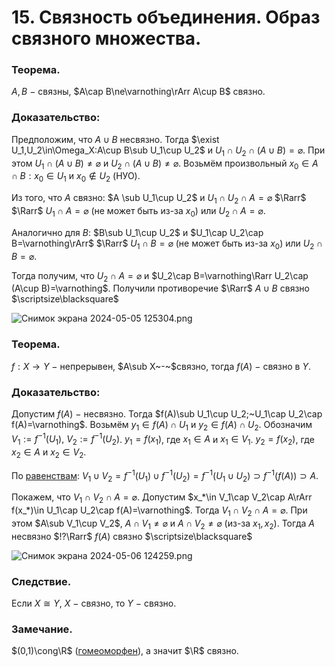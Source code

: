# 15. Связность объединения. Образ связного множества.

### Теорема.
$A,B~-~$связны, $A\cap B\ne\varnothing\rArr A\cup B$ связно.

### Доказательство:
Предположим, что $A\cup B$ несвязно.
Тогда $\exist U_1,U_2\in\Omega_X:A\cup B\sub U_1\cup U_2$ и $U_1\cap U_2\cap(A\cup B)=\varnothing$.
При этом $U_1\cap(A\cup B)\neq\varnothing$ и $U_2\cap(A\cup B)\neq\varnothing$.
Возьмём произвольный $x_0\in A\cap B:x_0\in U_1$ и $x_0\notin U_2$ (НУО).

Из того, что $A$ связно: $A \sub U_1\cup U_2$ и $U_1\cap U_2\cap A=\varnothing$ $\Rarr$
$\Rarr$ $U_1\cap A=\varnothing$ (не может быть из-за $x_0$) или $U_2\cap A=\varnothing$.

Аналогично для $B$: $B\sub U_1\cup U_2$ и $U_1\cap U_2\cap B=\varnothing\rArr$ 
$\Rarr$ $U_1\cap B=\varnothing$ (не может быть из-за $x_0$) или $U_2\cap B=\varnothing$.

Тогда получим, что $U_2\cap A =\varnothing$ и $U_2\cap B=\varnothing\Rarr U_2\cap (A\cup B)=\varnothing$.
Получили противоречие $\Rarr$ $A\cup B$ связно  $\scriptsize\blacksquare$

![Снимок экрана 2024-05-05 125304.png](%D0%A1%D0%BD%D0%B8%D0%BC%D0%BE%D0%BA_%D1%8D%D0%BA%D1%80%D0%B0%D0%BD%D0%B0_2024-05-05_125304.png)

### Теорема.
$f:X\to Y~-~$непрерывен, $A\sub X~-~$связно, тогда $f(A)~-~$связно в $Y$.

### Доказательство:
Допустим $f(A)~-~$несвязно.
Тогда $f(A)\sub U_1\cup U_2;~U_1\cap U_2\cap f(A)=\varnothing$.
Возьмём $y_1\in f(A)\cap U_1$ и $y_2\in f(A)\cap U_2$.
Обозначим $V_1:=f^{-1}(U_1),~V_2:=f^{-1}(U_2)$.
$y_1=f(x_1)$, где $x_1\in A$ и $x_1\in V_1$.
$y_2=f(x_2)$, где $x_2\in A$ и $x_2\in V_2$.

По [равенствам](26-02-24.md):
$V_1\cup V_2=f^{-1}(U_1)\cup f^{-1}(U_2)=f^{-1}(U_1\cup U_2)\supset f^{-1}(f(A))\supset A$.

Покажем, что $V_1\cap V_2\cap A =\varnothing$.
Допустим $x_*\in V_1\cap V_2\cap A\rArr f(x_*)\in U_1\cap U_2\cap f(A)=\varnothing$.
Тогда $V_1\cap V_2\cap A=\varnothing$.
При этом $A\sub V_1\cup V_2$, $A\cap V_1\ne\varnothing$ и $A\cap V_2\ne\varnothing$ (из-за $x_1,x_2$).
Тогда $A$ несвязно $!?\Rarr$ $f(A)$ связно  $\scriptsize\blacksquare$

![Снимок экрана 2024-05-06 124259.png](%D0%A1%D0%BD%D0%B8%D0%BC%D0%BE%D0%BA_%D1%8D%D0%BA%D1%80%D0%B0%D0%BD%D0%B0_2024-05-06_124259.png)

### Следствие.
Если $X\cong Y,$ $X~-~$связно, то $Y~-~$связно.

### Замечание.
$(0,1)\cong\R$ ([гомеоморфен](04-03-24.md)), а значит $\R$ связно.